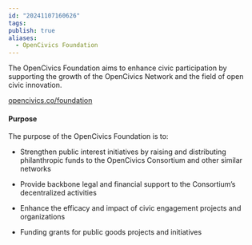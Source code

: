 ```yaml
---
id: "20241107160626"
tags: 
publish: true
aliases:
  - OpenCivics Foundation
---
```

The OpenCivics Foundation aims to enhance civic participation by supporting the growth of the OpenCivics Network and the field of open civic innovation.

[opencivics.co/foundation](opencivics.co/foundation)

#### Purpose

The purpose of the OpenCivics Foundation is to:

- Strengthen public interest initiatives by raising and distributing philanthropic funds to the OpenCivics Consortium and other similar networks

- Provide backbone legal and financial support to the Consortium’s decentralized activities

- Enhance the efficacy and impact of civic engagement projects and organizations

- Funding grants for public goods projects and initiatives